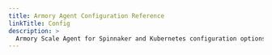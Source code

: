 ```yaml
---
title: Armory Agent Configuration Reference
linkTitle: Config
description: >
  Armory Scale Agent for Spinnaker and Kubernetes configuration options
---
```

